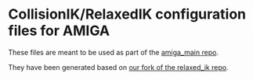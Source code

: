 # CollisionIK/RelaxedIK configuration files for AMIGA

These files are meant to be used as part of the [amiga_main repo](https://github.com/ImperialCollegeLondon/amiga_main).

They have been generated based on [our fork of the relaxed_ik repo](https://github.com/cedricgoubard/relaxed_ik/tree/amiga). 